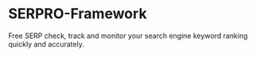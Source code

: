 # SERPRO-Framework
Free SERP check, track and monitor your search engine keyword ranking quickly and accurately.
